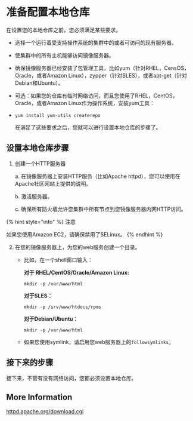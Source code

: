 # 准备配置本地仓库

在设置您的本地仓库之前，您必须满足某些要求。

- 选择一个运行着受支持操作系统的集群中的或者可访问的现有服务器。

- 使集群中的所有主机能够访问镜像服务器。

- 确保镜像服务器已经安装了包管理工具，比如yum（针对RHEL，CensOS，Oracle，或者Amazon Linux），zypper（针对SLES），或者apt-get（针对Debian和Ubuntu）。

- 可选：如果您的仓库有临时网络访问，而且您使用了RHEL，CentOS，Oracle，或者Amazon Linux作为操作系统，安装yum工具：

- ```shell
  yum install yum-utils createrepo
  ```

  在满足了这些要求之后，您就可以进行设置本地仓库的步骤了。

## 设置本地仓库步骤

  1. 创建一个HTTP服务器

       a.  在镜像服务器上安装HTTP服务（比如Apache httpd），您可以使用在Apache社区网站上提供的说明。

       b.  激活服务器。

       c.  确保所有防火墙允许您集群中所有节点到您镜像服务器内网HTTP访问。

  {% hint style="info" %}
  注意

  如果您使用Amazon EC2，请确保禁用了SELinux。
  {% endhint %}

  2. 在您的镜像服务器上，为您的web服务创建一个目录。

     - 比如，在一个shell窗口输入：

       **对于 RHEL/CentOS/Oracle/Amazon Linux:**

       ```shell
       mkdir -p /var/www/html
       ```

       **对于SLES：**

       ```shell
       mkdir -p /srv/www/htdocs/rpms
       ```

       **对于Debian/Ubuntu：**

       ```shell
       mkdir -p /var/www/html
       ```

     - 如果您使用symlink，请启用您web服务器上的`followsymlinks`。

## 接下来的步骤

接下来，不管有没有网络访问，您都必须设置本地仓库。

## More Information

[httpd.apache.org/download.cgi](http://httpd.apache.org/download.cgi)

